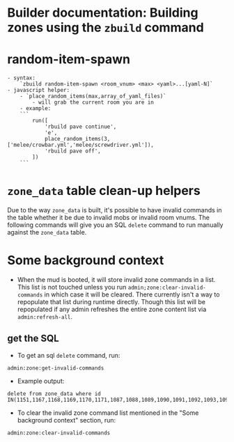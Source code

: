 # Builder documentation: Building zones using the `zbuild` command

# random-item-spawn
	- syntax:
		`zbuild random-item-spawn <room_vnum> <max> <yaml>...[yaml-N]`
	- javascript helper:
		- `place_random_items(max,array_of_yaml_files)`
			- will grab the current room you are in
		- example: 
		```
			run([
				'rbuild pave continue',
				'e',
				place_random_items(3,['melee/crowbar.yml','melee/screwdriver.yml']),
				'rbuild pave off',
			])
		```

# `zone_data` table clean-up helpers
Due to the way `zone_data` is built, it's possible to have invalid commands in the table whether it be due to invalid mobs or invalid room vnums. The following commands will give you an SQL `delete` command to run manually against the `zone_data` table.

# Some background context
- When the mud is booted, it will store invalid zone commands in a list. This list is not touched unless you run `admin;zone:clear-invalid-commands` in which case it will be cleared. There currently isn't a way to repopulate that list during runtime directly. Though this list will be repopulated if any admin refreshes the entire zone content list via `admin:refresh-all`.

## get the SQL

- To get an sql `delete` command, run:
```
admin:zone:get-invalid-commands
```
- Example output:
```
delete from zone_data where id IN(1151,1167,1168,1169,1170,1171,1087,1088,1089,1090,1091,1092,1093,1094,1096,1607,1608,1609,1610,1611,1612,1613,1614,1615,1616,1617,1618,1718,1719,1720,1721,1722,1723,1724,1725,1726,1727,1728,1729,1730,1731,1732,1733,1734,1735,1736,1737,1738,1739,1740,1741,1742,1743,1744,1745,1746,1747,1748,1749,1750,1773,1774,1775,1776,1777,1778,1779,1780,1781,1782,1783,1784,1785);
```

- To clear the invalid zone command list mentioned in the "Some background context" section, run:
```
admin:zone:clear-invalid-commands
```



